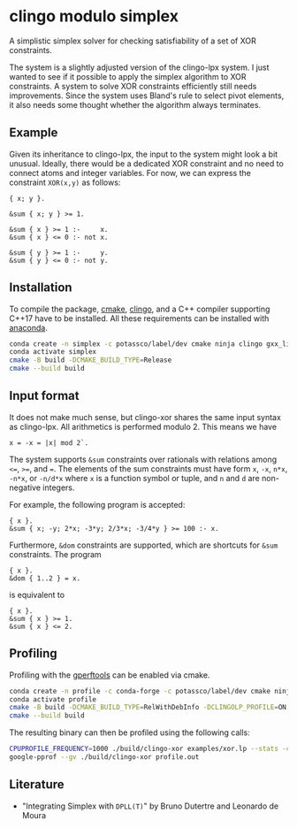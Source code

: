 # clingo modulo simplex

A simplistic simplex solver for checking satisfiability of a set of XOR
constraints.

The system is a slightly adjusted version of the clingo-lpx system. I just
wanted to see if it possible to apply the simplex algorithm to XOR constraints.
A system to solve XOR constraints efficiently still needs improvements. Since
the system uses Bland's rule to select pivot elements, it also needs some
thought whether the algorithm always terminates.


## Example

Given its inheritance to clingo-lpx, the input to the system might look a bit
unusual. Ideally, there would be a dedicated XOR constraint and no need to
connect atoms and integer variables. For now, we can express the constraint
`XOR(x,y)` as follows:

```
{ x; y }.

&sum { x; y } >= 1.

&sum { x } >= 1 :-     x.
&sum { x } <= 0 :- not x.

&sum { y } >= 1 :-     y.
&sum { y } <= 0 :- not y.
```

## Installation

To compile the package, [cmake], [clingo], and a C++ compiler supporting C++17
have to be installed. All these requirements can be installed with [anaconda].

```bash
conda create -n simplex -c potassco/label/dev cmake ninja clingo gxx_linux-64
conda activate simplex
cmake -B build -DCMAKE_BUILD_TYPE=Release
cmake --build build
```

[cmake]: https://cmake.org
[clingo]: https://github.com/potassco/clingo
[anaconda]: https://anaconda.org

## Input format

It does not make much sense, but clingo-xor shares the same input syntax as
clingo-lpx. All arithmetics is performed modulo 2. This means we have
```
x = -x = |x| mod 2`.
```

The system supports `&sum` constraints over rationals with relations among
`<=`, `>=`, and `=`. The elements of the sum constraints must have form `x`,
`-x`, `n*x`, `-n*x`, or `-n/d*x` where `x` is a function symbol or tuple, and
`n` and `d` are non-negative integers.

For example, the following program is accepted:
```
{ x }.
&sum { x; -y; 2*x; -3*y; 2/3*x; -3/4*y } >= 100 :- x.
```

Furthermore, `&dom` constraints are supported, which are shortcuts for `&sum`
constraints. The program
```
{ x }.
&dom { 1..2 } = x.
```
is equivalent to
```
{ x }.
&sum { x } >= 1.
&sum { x } <= 2.
```

## Profiling

Profiling with the [gperftools] can be enabled via cmake.

```bash
conda create -n profile -c conda-forge -c potassco/label/dev cmake ninja clingo gxx_linux-64 gperftools
conda activate profile
cmake -B build -DCMAKE_BUILD_TYPE=RelWithDebInfo -DCLINGOLP_PROFILE=ON
cmake --build build
```

The resulting binary can then be profiled using the following calls:

```bash
CPUPROFILE_FREQUENCY=1000 ./build/clingo-xor examples/xor.lp --stats -c n=132 -q 0
google-pprof --gv ./build/clingo-xor profile.out
```

[gperftools]: https://gperftools.github.io/gperftools/cpuprofile.html

## Literature

- "Integrating Simplex with `DPLL(T)`" by Bruno Dutertre and Leonardo de Moura
